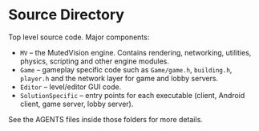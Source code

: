 # Source Directory

Top level source code.  Major components:

- `MV` – the MutedVision engine.  Contains rendering, networking, utilities, physics, scripting and other engine modules.
- `Game` – gameplay specific code such as `Game/game.h`, `building.h`, `player.h` and the network layer for game and lobby servers.
- `Editor` – level/editor GUI code.
- `SolutionSpecific` – entry points for each executable (client, Android client, game server, lobby server).

See the AGENTS files inside those folders for more details.
